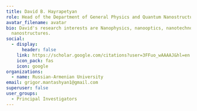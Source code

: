 ```yaml
---
title: David B. Hayrapetyan
role: Head of the Department of General Physics and Quantum Nanostructures
avatar_filename: avatar
bio: David's research interests are Nanophysics, nanooptics, nanotechnology,
  nanostructures.
social:
  - display:
      header: false
    link: https://scholar.google.com/citations?user=3FFuo_wAAAAJ&hl=en
    icon_pack: fas
    icon: google
organizations:
  - name: Russian-Armenian University
email: grigor.mantashyan1@gmail.com
superuser: false
user_groups:
  - Principal Investigators
---
```

